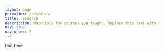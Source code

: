 ```yaml
---
layout: page
permalink: /research/
title: research
description: Materials for courses you taught. Replace this text with your description.
nav: true
nav_order: 7
---
```

text here